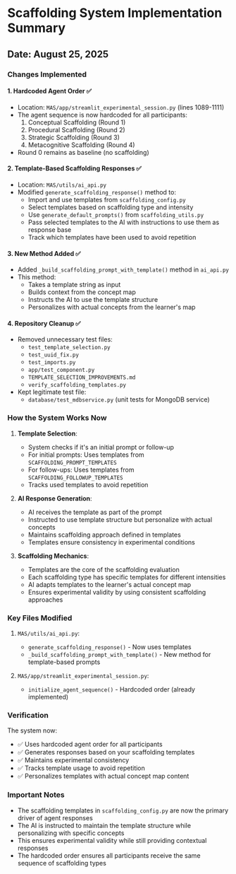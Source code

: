 # Scaffolding System Implementation Summary

## Date: August 25, 2025

### Changes Implemented

#### 1. **Hardcoded Agent Order** ✅
- Location: `MAS/app/streamlit_experimental_session.py` (lines 1089-1111)
- The agent sequence is now hardcoded for all participants:
  1. Conceptual Scaffolding (Round 1)
  2. Procedural Scaffolding (Round 2)
  3. Strategic Scaffolding (Round 3)
  4. Metacognitive Scaffolding (Round 4)
- Round 0 remains as baseline (no scaffolding)

#### 2. **Template-Based Scaffolding Responses** ✅
- Location: `MAS/utils/ai_api.py`
- Modified `generate_scaffolding_response()` method to:
  - Import and use templates from `scaffolding_config.py`
  - Select templates based on scaffolding type and intensity
  - Use `generate_default_prompts()` from `scaffolding_utils.py`
  - Pass selected templates to the AI with instructions to use them as response base
  - Track which templates have been used to avoid repetition

#### 3. **New Method Added** ✅
- Added `_build_scaffolding_prompt_with_template()` method in `ai_api.py`
- This method:
  - Takes a template string as input
  - Builds context from the concept map
  - Instructs the AI to use the template structure
  - Personalizes with actual concepts from the learner's map

#### 4. **Repository Cleanup** ✅
- Removed unnecessary test files:
  - `test_template_selection.py`
  - `test_uuid_fix.py` 
  - `test_imports.py`
  - `app/test_component.py`
  - `TEMPLATE_SELECTION_IMPROVEMENTS.md`
  - `verify_scaffolding_templates.py`
- Kept legitimate test file:
  - `database/test_mdbservice.py` (unit tests for MongoDB service)

### How the System Works Now

1. **Template Selection**:
   - System checks if it's an initial prompt or follow-up
   - For initial prompts: Uses templates from `SCAFFOLDING_PROMPT_TEMPLATES`
   - For follow-ups: Uses templates from `SCAFFOLDING_FOLLOWUP_TEMPLATES`
   - Tracks used templates to avoid repetition

2. **AI Response Generation**:
   - AI receives the template as part of the prompt
   - Instructed to use template structure but personalize with actual concepts
   - Maintains scaffolding approach defined in templates
   - Templates ensure consistency in experimental conditions

3. **Scaffolding Mechanics**:
   - Templates are the core of the scaffolding evaluation
   - Each scaffolding type has specific templates for different intensities
   - AI adapts templates to the learner's actual concept map
   - Ensures experimental validity by using consistent scaffolding approaches

### Key Files Modified

1. `MAS/utils/ai_api.py`:
   - `generate_scaffolding_response()` - Now uses templates
   - `_build_scaffolding_prompt_with_template()` - New method for template-based prompts

2. `MAS/app/streamlit_experimental_session.py`:
   - `initialize_agent_sequence()` - Hardcoded order (already implemented)

### Verification

The system now:
- ✅ Uses hardcoded agent order for all participants
- ✅ Generates responses based on your scaffolding templates
- ✅ Maintains experimental consistency
- ✅ Tracks template usage to avoid repetition
- ✅ Personalizes templates with actual concept map content

### Important Notes

- The scaffolding templates in `scaffolding_config.py` are now the primary driver of agent responses
- The AI is instructed to maintain the template structure while personalizing with specific concepts
- This ensures experimental validity while still providing contextual responses
- The hardcoded order ensures all participants receive the same sequence of scaffolding types

